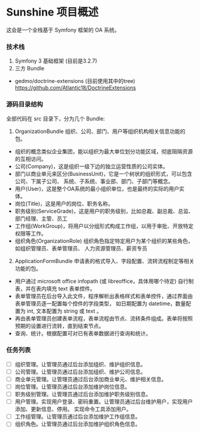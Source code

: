Sunshine 项目概述
========

这会是一个全栈基于 Symfony 框架的 OA 系统。

### 技术栈

1. Symfony 3 基础框架 (目前是3.2.7)
2. 三方 Bundle
  - gedmo/doctrine-extensions (目前使用其中的tree)
    https://github.com/Atlantic18/DoctrineExtensions

### 源码目录结构

全部代码在 src 目录下，分为几个 Bundle:

1. OrganizationBundle 组织、公司、部门、用户等组织机构相关信息功能的包。
* 组织的概念类似企业集团，能以组织为最大单位划分功能区域，彻底阻隔资源的互相访问。
* 公司(Company)，这是组织一级下边的独立运营性质的公司实体。
* 部门以商业单元来区分(BusinessUnit)，它是一个树状的组织形式，可以包含公司、下属子公司、
系统、子系统、事业部、部门、子部门等概念。
* 用户(User)，这是整个OA系统的最小组织单位，也是最终的实际的用户实体。
* 岗位(Title)，这是用户的岗位、职务名称。
* 职务级别(ServiceGrade)，这是用户的职务级别，比如总裁、副总裁、总监、部门经理、主管、员工
* 工作组(WorkGroup)，将用户以分组形式构成工作组，以用于审批、开放特定权限等工作。
* 组织角色(OrganizationRole) 组织角色指定特定用户为某个组织的某些角色，如组织管理员、表单管理员、
  人力资源管理员、薪资专员

2. ApplicationFormBundle 申请表的格式导入、字段配置、流转流程制定等相关功能的包。
* 用户通过 microsoft office infopath (或 libreoffice，具体用哪个待定) 自行制表，并在表内填充 text 表单控件。
* 表单管理员在后台导入此文件，程序解析出表格样式和表单控件，通过界面由表单管理员逐一配置每个控件的字段类型，
  如日期配置为 datetime，数量配置为 int, 文本配置为 string 或 text 。
* 再由表单管理员创建表单流程，表单流程由节点、流转条件组成。表单将按照预期的设置进行流转，直到结束节点。
* 查询、统计。根据配置可对已有表单数据进行查询和统计。

### 任务列表

- [ ] 组织管理。让管理员通过后台添加组织、维护组织信息。
- [ ] 公司管理。让管理员通过后台添加组织、维护公司信息。
- [ ] 商业单元管理。让管理员通过后台添加商业单元、维护相关信息。
- [ ] 岗位管理。让管理员通过后台添加维护岗位信息。
- [ ] 职务级别管理。让管理员通过后台添加维护职务级别信息。
- [ ] 用户管理。实现用户登录、密码重置。让管理员通过后台维护用户，实现用户添加、更新信息、停用。
     实现命令工具添加用户。
- [ ] 工作组管理。让管理员通过后台添加维护工作组信息。
- [ ] 组织角色。让管理员通过后台添加维护组织角色信息。